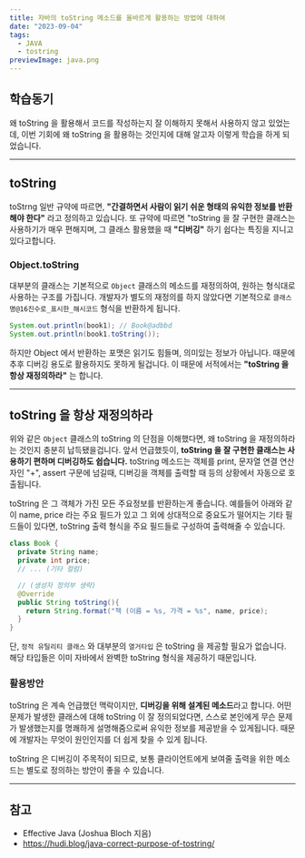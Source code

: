 ```yaml
---
title: 자바의 toString 메소드를 올바르게 활용하는 방법에 대하여
date: "2023-09-04"
tags:
  - JAVA
  - tostring
previewImage: java.png
---
```


## 학습동기

왜 toString 을 활용해서 코드를 작성하는지 잘 이해하지 못해서 사용하지 않고 있었는데, 이번 기회에 왜 toString 을 활용하는 것인지에 대해 알고자 이렇게 학습을 하게 되었습니다.

---

## toString

toStrng 일반 규약에 따르면, **"간결하면서 사람이 읽기 쉬운 형태의 유익한 정보를 반환해야 한다"** 라고 정의하고 있습니다. 또 규약에 따르면 "toString 을 잘 구현한 클래스는 사용하기가 매우 편해지며, 그 클래스 활용했을 때 **"디버깅"** 하기 쉽다는 특징을 지니고 있다고합니다.

### Object.toString

대부분의 클래스는 기본적으로 `Object` 클래스의 메소드를 재정의하여, 원하는 형식대로 사용하는 구조를 가집니다. 개발자가 별도의 재정의를 하지 않았다면 기본적으로 `클래스명@16진수로_표시한_해시코드` 형식을 반환하게 됩니다.

```java
System.out.println(book1); // Book@adbbd
System.out.println(book1.toString());
```

하지만 Object 에서 반환하는 포맷은 읽기도 힘들며, 의미있는 정보가 아닙니다. 때문에 추후 디버깅 용도로 활용하지도 못하게 될겁니다. 이 때문에 서적에서는 **"toString 을 항상 재정의하라"** 는 합니다.

---

## toString 을 항상 재정의하라

위와 같은 `Object` 클래스의 toString 의 단점을 이해했다면, 왜 toString 을 재정의하라는 것인지 충분히 납득됐을겁니다. 앞서 언급했듯이, **toString 을 잘 구현한 클래스는 사용하기 편하며 디버깅하도 쉽습니다.** toString 메소드는 객체를 print, 문자열 연결 연산자인 "+", assert 구문에 넘길때, 디버깅을 객체를 출력할 때 등의 상황에서 자동으로 호출됩니다.

toString 은 그 객체가 가진 모든 주요정보를 반환하는게 좋습니다. 예를들어 아래와 같이 name, price 라는 주요 필드가 있고 그 외에 상대적으로 중요도가 떨어지는 기타 필드들이 있다면, toString 출력 형식을 주요 필드들로 구성하여 출력해줄 수 있습니다.

```java
class Book {
  private String name;
  private int price;
  // ... (기타 컬럼)

  // (생성자 정의부 생략)
  @Override
  public String toString(){
    return String.format("책 (이름 = %s, 가격 = %s", name, price);
  }
}
```

단, `정적 유틸리티 클래스` 와 대부분의 `열거타입` 은 toString 을 제공할 필요가 없습니다. 해당 타입들은 이미 자바에서 완벽한 toString 형식을 제공하기 때문입니다.

### 활용방안

toString 은 계속 언급했던 맥락이지만, **디버깅을 위해 설계된 메소드**라고 합니다. 어떤 문제가 발생한 클래스에 대해 toString 이 잘 정의되었다면, 스스로 본인에게 무슨 문제가 발생했는지를 명쾌하게 설명해줌으로써 유익한 정보를 제공받을 수 있게됩니다. 때문에 개발자는 무엇이 원인인지를 더 쉽게 찾을 수 있게 됩니다.

toString 은 디버깅이 주목적이 되므로, 보통 클라이언트에게 보여줄 출력을 위한 메소드는 별도로 정의하는 방안이 좋을 수 있습니다.

---

## 참고

- Effective Java (Joshua Bloch 지음)
- https://hudi.blog/java-correct-purpose-of-tostring/
